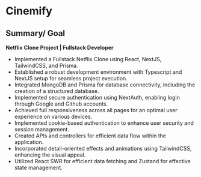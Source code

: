 # Cinemify



## Summary/ Goal

**Netflix Clone Project | Fullstack Developer**

- Implemented a Fullstack Netflix Clone using React, NextJS, TailwindCSS, and Prisma.
- Established a robust development environment with Typescript and NextJS setup for seamless project execution.
- Integrated MongoDB and Prisma for database connectivity, including the creation of a structured database.
- Implemented secure authentication using NextAuth, enabling login through Google and Github accounts.
- Achieved full responsiveness across all pages for an optimal user experience on various devices.
- Implemented cookie-based authentication to enhance user security and session management.
- Created APIs and controllers for efficient data flow within the application.
- Incorporated detail-oriented effects and animations using TailwindCSS, enhancing the visual appeal.
- Utilized React SWR for efficient data fetching and Zustand for effective state management.
